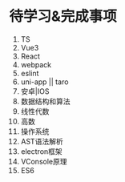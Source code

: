 # 待学习&完成事项
1. TS
2. Vue3
3. React
4. webpack
5. eslint
6. uni-app || taro
7. 安卓|IOS
8. 数据结构和算法
9. 线性代数
10. 高数
11. 操作系统
12. AST语法解析
13. electron框架
14. VConsole原理
15. ES6
